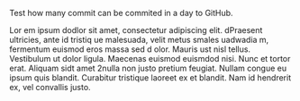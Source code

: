 Test how many commit can be commited in a day to GitHub.


Lor em ipsum  dodlor sit amet, consectetur adipiscing elit. dPraesent ultricies, ante id tristiq ue malesuada, velit metus  smales uadwadia m,  fermentum euismod eros massa sed d olor. Mauris ust nisl tellus. Vestibulum ut dolor ligula. Maecenas euismod euismdod nisi. Nunc et tortor erat. Aliquam sidt amet 2nulla non justo pretium feugiat. Nullam congue eu ipsum quis blandit. Curabitur tristique laoreet ex et blandit. Nam id hendrerit ex, vel convallis justo.